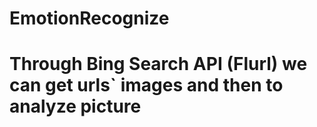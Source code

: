 # EmotionRecognize
<h1>Through Bing Search API (Flurl) we can get urls` images and then to analyze picture</h1>

